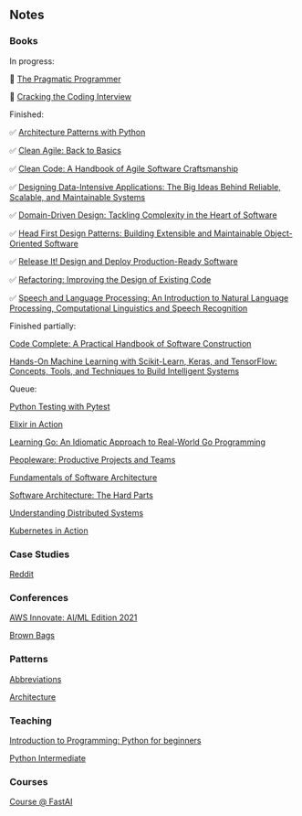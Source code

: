 ## Notes

### Books

In progress:

👀 [The Pragmatic Programmer](books/pragmatic-programmer.md)

👀 [Cracking the Coding Interview](books/cracking-coding-interview/notes.md)

Finished:

✅ [Architecture Patterns with Python](books/python-architecture-patterns/notes.md)

✅ [Clean Agile: Back to Basics](books/clean-agile.md)

✅ [Clean Code: A Handbook of Agile Software Craftsmanship](books/clean-code.md)

✅ [Designing Data-Intensive Applications: The Big Ideas Behind Reliable, Scalable, and Maintainable Systems](books/ddia.md)

✅ [Domain-Driven Design: Tackling Complexity in the Heart of Software](books/ddd.md)

✅ [Head First Design Patterns: Building Extensible and Maintainable Object-Oriented Software](books/head-first-design-patterns/notes.md)

✅ [Release It! Design and Deploy Production-Ready Software](books/release-it.md)

✅ [Refactoring: Improving the Design of Existing Code](books/refactoring.md)

✅ [Speech and Language Processing: An Introduction to Natural Language Processing, Computational Linguistics and Speech Recognition](books/nlp-book.md)

Finished partially:

[Code Complete: A Practical Handbook of Software Construction](books/code-complete.md)

[Hands-On Machine Learning with Scikit-Learn, Keras, and TensorFlow: Concepts, Tools, and Techniques to Build Intelligent Systems](books/hands-on-ml.md)

Queue:

[Python Testing with Pytest](books/pytest.md)

[Elixir in Action](books/elixir.md)

[Learning Go: An Idiomatic Approach to Real-World Go Programming](books/go.md)

[Peopleware: Productive Projects and Teams](books/peopleware.md)

[Fundamentals of Software Architecture](books/fundamentals-of-architecture.md)

[Software Architecture: The Hard Parts](books/architecture-hard-parts.md)

[Understanding Distributed Systems](books/understanding-distributed-systems.md)

[Kubernetes in Action](books/kubernetes.md)

### Case Studies

[Reddit](case-studies/reddit.md)

### Conferences

[AWS Innovate: AI/ML Edition 2021](conferences/aws-innovate-ai-ml-21.md)

[Brown Bags](conferences/brown-bags.md)

### Patterns

[Abbreviations](patterns/abbreviations.md)

[Architecture](patterns/architecture.md)

### Teaching

[Introduction to Programming: Python for beginners](teaching/python-intro)

[Python Intermediate](teaching/python-intermediate)

### Courses

[Course @ FastAI](courses/fast-ai.md)
